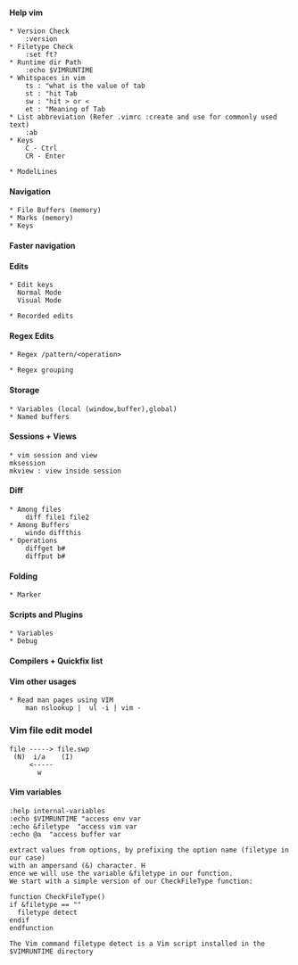 #### Help vim
	* Version Check 
		:version
	* Filetype Check 
		:set ft?
	* Runtime dir Path
		:echo $VIMRUNTIME
	* Whitspaces in vim
		ts : "what is the value of tab
		st : "hit Tab 
		sw : "hit > or <
		et : "Meaning of Tab
 	* List abbreviation (Refer .vimrc :create and use for commonly used text)
		:ab 
	* Keys
		C - Ctrl
		CR - Enter

	* ModelLines

#### Navigation
	* File Buffers (memory)
	* Marks (memory)
	* Keys 

#### Faster navigation

#### Edits
	* Edit keys
	  Normal Mode
	  Visual Mode

	* Recorded edits

#### Regex Edits

	* Regex /pattern/<operation>

	* Regex grouping

#### Storage
	* Variables (local (window,buffer),global)
	* Named buffers

#### Sessions + Views
	* vim session and view
	mksession
	mkview : view inside session

#### Diff
	* Among files
		diff file1 file2
	* Among Buffers
		windo diffthis
	* Operations
		diffget b#
		diffput b#

#### Folding
	* Marker

#### Scripts and Plugins
	* Variables
	* Debug

#### Compilers + Quickfix list

#### Vim other usages
	* Read man pages using VIM 
		man nslookup |  ul -i | vim -

### Vim file edit model
	file -----> file.swp
     (N)  i/a    (I)
		 <----- 
		   w

#### Vim variables
	:help internal-variables
	:echo $VIMRUNTIME "access env var
	:echo &filetype  "access vim var
	:echo @a  "access buffer var

	extract values from options, by prefixing the option name (filetype in our case) 
	with an ampersand (&) character. H
	ence we will use the variable &filetype in our function.
	We start with a simple version of our CheckFileType function:
	
	function CheckFileType() 
	if &filetype == ""
	  filetype detect 
	endif
	endfunction
	
	The Vim command filetype detect is a Vim script installed in the $VIMRUNTIME directory

<!-- 
 vim: ts=4 sw=4 tw=120: 
 --> 

